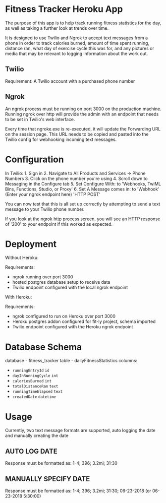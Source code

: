 # Fitness Tracker Heroku App

The purpose of this app is to help track running fitness statistics for the day, as well as taking a further look at trends over time.

It is designed to use Twilio and Ngrok to accept text messages from a phone in order to track calories burned, amount of time spent running, distance ran, what day of exercise cycle this was for, and any pictures or media that may be relevant to logging information about the work out.

## Twilio

Requirement: A Twilio account with a purchased phone number

## Ngrok

An ngrok process must be running on port 3000 on the production machine. Running ngrok over http will provide the admin with an endpoint that needs to be set in Twilio's web interface.

Every time that ngroke.exe is re-executed, it will update the Forwarding URL on the session page.  This URL needs to be copied and pasted into the Twilio config for webhooking incoming text messages.


# Configuration

In Twilio:
	1. Sign in
	2. Navigate to All Products and Services -> Phone Numbers
	3. Click on the phone number you're using
	4. Scroll down to Messaging in the Configure tab
	5. Set Configure With: to 'Webhooks, TwiML Bins, Functions, Studio, or Proxy'
	6. Set A Message comes in: to 'Webhook' (Enter your ngrok endpoint here) 'HTTP POST'

You can now test that this is all set up correctly by attempting to send a text message to your Twilio phone number.  

If you look at the ngrok http process screen, you will see an HTTP response of '200' to your endpoint if this worked as expected.


# Deployment

Without Heroku:

Requirements: 
- ngrok running over port 3000
- hosted postgres database setup to receive data
- Twilio endpoint configured with the local ngrok endpoint

With Heroku:

Requirements:
- ngrok configured to run on Heroku over port 3000
- Heroku postgres addon configured for fit-ly project, schema imported
- Twilio endpoint configured with the Heroku ngrok endpoint


# Database Schema

database - fitness_tracker
table - dailyFitnessStatistics
columns:

- `runningEntryId` `id`
- `dayInRunningCycle` `int`
- `caloriesBurned` `int`
- `totalDistanceRan` `text`
- `runningTimeElapsed` `text`
- `createdDate` `datetime`


# Usage

Currently, two text message formats are supported, auto logging the date and manually creating the date

## AUTO LOG DATE
Response must be formatted as: 1-4; 396; 3.2mi; 31:30

## MANUALLY SPECIFY DATE
Response must be formatted as: 1-4; 396; 3.2mi; 31:30; 06-23-2018 (or 06-23-2018 5:30:00)